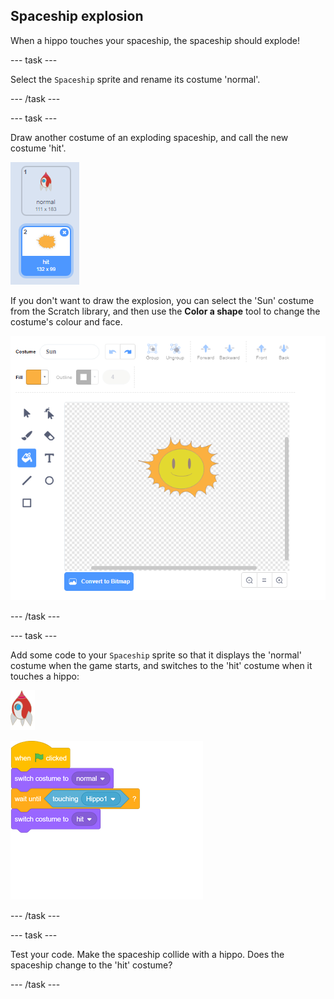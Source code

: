 ## Spaceship explosion

When a hippo touches your spaceship, the spaceship should explode!

--- task ---

Select the `Spaceship` sprite and rename its costume 'normal'.

--- /task ---

--- task ---

Draw another costume of an exploding spaceship, and call the new costume 'hit'.

![screenshot](images/invaders-spaceship-costumes.png)

If you don't want to draw the explosion, you can select the 'Sun' costume from the Scratch library, and then use the **Color a shape** tool to change the costume's colour and face.

![screenshot](images/invaders-sun.png)

--- /task ---

--- task ---

Add some code to your `Spaceship` sprite so that it displays the 'normal' costume when the game starts, and switches to the 'hit' costume when it touches a hippo:

![rocket sprite](images/rocket-sprite.png)

![blocks_1546522877_4694302](images/blocks_1546522877_4694302.png)

--- /task ---

--- task ---

Test your code. Make the spaceship collide with a hippo. Does the spaceship change to the 'hit' costume?

--- /task ---

